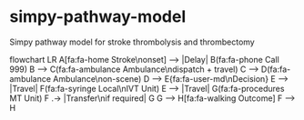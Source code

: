 # simpy-pathway-model
Simpy pathway model for stroke thrombolysis and thrombectomy

flowchart LR
    A[fa:fa-home Stroke\nonset] --> |Delay| B(fa:fa-phone Call 999)
    B --> C(fa:fa-ambulance Ambulance\ndispatch + travel)
    C --> D(fa:fa-ambulance Ambulance\non-scene)
    D --> E{fa:fa-user-md\nDecision}
    E --> |Travel| F(fa:fa-syringe Local\nIVT Unit)
    E -->  |Travel| G(fa:fa-procedures MT Unit)
    F .-> |Transfer\nif required| G
    G --> H[fa:fa-walking Outcome]
    F --> H
